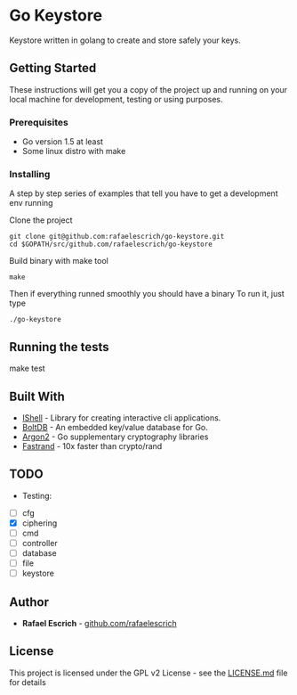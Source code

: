 # Go Keystore

Keystore written in golang to create and store safely your keys.

## Getting Started

These instructions will get you a copy of the project up and running on your local machine for development, testing or using purposes.

### Prerequisites

* Go version 1.5 at least
* Some linux distro with make

### Installing

A step by step series of examples that tell you have to get a development env running

Clone the project

```
git clone git@github.com:rafaelescrich/go-keystore.git 
cd $GOPATH/src/github.com/rafaelescrich/go-keystore
```

Build binary with make tool

```
make
```
Then if everything runned smoothly you should have a binary
To run it, just type

```
./go-keystore
```

## Running the tests

make test

## Built With

* [IShell](https://github.com/abiosoft/ishell) - Library for creating interactive cli applications.
* [BoltDB](https://github.com/boltdb/bolt) - An embedded key/value database for Go.
* [Argon2](https://github.com/golang/crypto/tree/master/argon2) - Go supplementary cryptography libraries
* [Fastrand](https://github.com/NebulousLabs/fastrand) - 10x faster than crypto/rand

## TODO
- Testing:
- [ ] cfg
- [x] ciphering
- [ ] cmd
- [ ] controller
- [ ] database
- [ ] file
- [ ] keystore

## Author

* **Rafael Escrich** - [github.com/rafaelescrich](https://github.com/rafaelescrich)

## License

This project is licensed under the GPL v2 License - see the [LICENSE.md](LICENSE.md) file for details